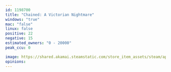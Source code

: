 ```yaml
---
id: 1198700
title: "Chained: A Victorian Nightmare"
windows: "true"
mac: "false"
linux: false
positive: 22
negative: 15
estimated_owners: "0 - 20000"
peak_ccu: 0

image: https://shared.akamai.steamstatic.com/store_item_assets/steam/apps/1198700/header.jpg?t=1727788369
opinions:
---
```

